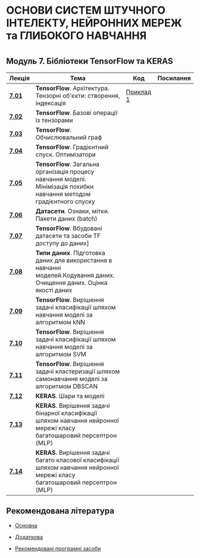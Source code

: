 <p align="center"><h1> ОСНОВИ СИСТЕМ ШТУЧНОГО ІНТЕЛЕКТУ, НЕЙРОННИХ МЕРЕЖ та ГЛИБОКОГО НАВЧАННЯ<h1></p>

<p align="center"><h2>Модуль 7. Бібліотеки TensorFlow та KERAS  </h2> </summary>

| Лекція |Тема | Код | Посилання|
| -------|------ | ------ | ------ |
|**[7.01](/Mod_07_/07_01_TF/Lec_07_01_git.pdf)**|**TensorFlow**. Архітектура. Тензорні  об'єкти: створення, індексація |[Приклад 1](/Mod_07_/07_01_TF/CODE_7_01_1/lec_07_01_Exmpl_1.md) | |
|**[7.02](/Mod_07_/07_02_TF/Lec_07_02_git.pdf)**|**TensorFlow**. Базові операції із тензорами| | |
|**[7.03](/Mod_07_/07_03_TF/Lec_07_03_git.pdf)**|**TensorFlow**. Обчислювальний граф| | |
|**[7.04](/Mod_07_/07_04_TF/Lec_07_04_git.pdf)**|**TensorFlow**. Градієнтний спуск. Оптимізатори| | |
|**[7.05](/Mod_07_/07_05_TF/Lec_07_05_git.pdf)**|**TensorFlow**. Загальна організація процесу навчання моделі. Мінімізація похибки навчання методом градієнтного спуску| |
|**[7.06]()**|**Датасети**. Ознаки, мітки. Пакети даних (batch)| | |
|**[7.07]()**|**TensorFlow**. Вбудовані датасети та засоби TF доступу до даних]| | |
|**[7.08]()**|**Типи даних**. Підготовка даних для використання в навчанні моделей.Кодування даних. Очищення даних. Оцінка якості даних| | |
|**[7.09]()**|**TensorFlow**. Вирішення задачі класифікації шляхом навчання моделі за алгоритмом kNN| | |
|**[7.10]()**|**TensorFlow**. Вирішення задачі класифікації шляхом навчання моделі за алгоритмом SVM| | |
|**[7.11]()**|**TensorFlow**. Вирішення задачі кластеризації шляхом самонавчання моделі за алгоритмом DBSCAN| | |
|**[7.12]()**|**KERAS**. Шари та моделі| | |
|**[7.13]()**|**KERAS**. Вирішення задачі бінарної класифікації шляхом навчання нейронної мережі класу багатошаровий персептрон (MLP)| | |
|**[7.14]()**|**KERAS**. Вирішення задачі багато класової класифікації шляхом навчання нейронної мережі класу багатошаровий персептрон (MLP)| | |


<p align="center"><h2> Рекомендована література </h2></p>

- [Основна](ADDONS/Lit_Main.md)

- [Додаткова](ADDONS/Lit_Add.md)

- [Рекомендовані програмні засоби](ADDONS/Prog_Sys.md)
